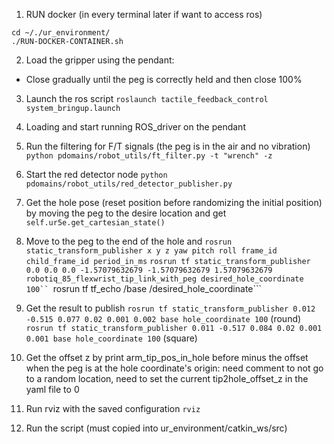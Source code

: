 1. RUN docker (in every terminal later if want to access ros)
```
cd ~/./ur_environment/
./RUN-DOCKER-CONTAINER.sh
```

2. Load the gripper using the pendant:
- Close gradually until the peg is correctly held and then close 100%

3. Launch the ros script
```roslaunch tactile_feedback_control system_bringup.launch```

4. Loading and start running ROS_driver on the pendant

5. Run the filtering for F/T signals (the peg is in the air and no vibration)
```python pdomains/robot_utils/ft_filter.py -t "wrench" -z```

6. Start the red detector node
```python pdomains/robot_utils/red_detector_publisher.py```

7. Get the hole pose (reset position before randomizing the initial position) by moving the peg to the desire location
and get ```self.ur5e.get_cartesian_state()```

7. Move to the peg to the end of the hole and
```rosrun static_transform_publisher x y z yaw pitch roll frame_id child_frame_id period_in_ms```
```rosrun tf static_transform_publisher 0.0 0.0 0.0 -1.57079632679 -1.57079632679 1.57079632679 robotiq_85_flexwrist_tip_link_with_peg desired_hole_coordinate 100``
```rosrun tf tf_echo /base /desired_hole_coordinate```

7. Get the result to publish
```rosrun tf static_transform_publisher 0.012 -0.515 0.077 0.02 0.001 0.002 base hole_coordinate 100``` (round)
```rosrun tf static_transform_publisher 0.011 -0.517 0.084 0.02 0.001 0.001 base hole_coordinate 100``` (square)

7. Get the offset z by print arm_tip_pos_in_hole before minus the offset when the peg is at the hole coordinate's origin: 
need comment to not go to a random location, need to set the current tip2hole_offset_z in the yaml file to 0

8. Run rviz with the saved configuration
```rviz```

9. Run the script (must copied into ur_environment/catkin_ws/src)
